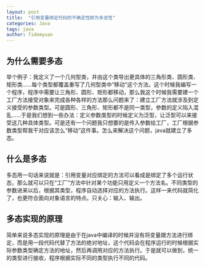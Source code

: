 ```yaml
---
layout: post
title:  "引用变量绑定代码的不确定性即为多态性"
categories: Java
tags: java 
author: fidemyuan
---
```


##  为什么需要多态

举个例子：我定义了一个几何型类，并由这个类导出更具体的三角形类、圆形类、矩形类......每个类型都覆盖重写了几何型类中“移动”这个方法。这个时候我编写一个程序，程序中需要让三角形、圆形、矩形都移动，那么我这个时候我需要建一个工厂方法接受对象来完成各种各样的方法那么问题来了：建立工厂方法就涉及到定义接受的参数类型。可是圆形、三角形、矩形都不是同一类型，参数的定义陷入混乱......于是我们想到一些办法：定义参数类型的时候定义为泛型，让泛型可以来接受这几种具体类型。可是还有一个问题我只想要的是传入参数给工厂，工厂根据参数类型帮我干对应该怎么“移动”这件事。怎么来解决这个问题，java就建立了多态。

## 什么是多态

多态用一句话来说就是：引用变量对应绑定的方法可以看成是绑定了多个运行状态，那么就可以只在“工厂”方法中针对某个功能只用定义一个方法名。不同类型的参数进来以后，根据其类型，程序自动选择对应的方法执行。这样一来代码就简化了，也更符合面向对象语言的特点。只关心：输入、输出。

## 多态实现的原理

简单来说多态实现的原理是由于在java中编译的时候并没有将变量跟方法进行绑定，而是用一段代码代替了方法的绝对地址，这个代码会在程序运行的时候根据实际参数类型确定方法的地址，然后再调用对应的方法执行。于是就可以做到，统一的类型进行接收，程序根据实际不同的类型执行不同的代码。

